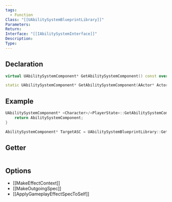 ```yaml
---
tags:
  - Function
Class: "[[UAbilitySystemBlueprintLibrary]]"
Parameters: 
Return: 
Interface: "[[IAbilitySystemInterface]]"
Description: 
Type:
---
```


## Declaration

```cpp
virtual UAbilitySystemComponent* GetAbilitySystemComponent() const override;

static UAbilitySystemComponent* GetAbilitySystemComponent(AActor* Actor);
```

## Example

```cpp
UAbilitySystemComponent* <Character>/<PlayerState>::GetAbilitySystemComponent() const { 
	return AbilitySystemComponent; 
}

AbilitySystemComponent* TargetASC = UAbilitySystemBlueprintLibrary::GetAbilitySystemComponent(Target);
```

## Getter

```cpp
```

## Options
- [[MakeEffectContext]]
- [[MakeOutgoingSpec]]
- [[ApplyGameplayEffectSpecToSelf]]